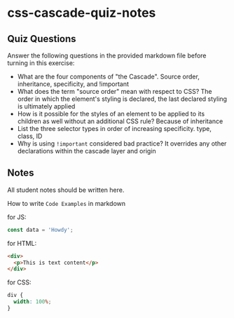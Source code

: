 # css-cascade-quiz-notes

## Quiz Questions

Answer the following questions in the provided markdown file before turning in this exercise:

- What are the four components of "the Cascade".
  Source order, inheritance, specificity, and !important
- What does the term "source order" mean with respect to CSS?
  The order in which the element's styling is declared, the last declared styling is ultimately applied
- How is it possible for the styles of an element to be applied to its children as well without an additional CSS rule?
  Because of inheritance
- List the three selector types in order of increasing specificity.
  type, class, ID
- Why is using `!important` considered bad practice?
  It overrides any other declarations within the cascade layer and origin

## Notes

All student notes should be written here.

How to write `Code Examples` in markdown

for JS:

```javascript
const data = 'Howdy';
```

for HTML:

```html
<div>
  <p>This is text content</p>
</div>
```

for CSS:

```css
div {
  width: 100%;
}
```
